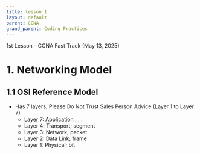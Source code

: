 ```yaml
---
title: lesson_1
layout: default
parent: CCNA
grand_parent: Coding Practices
---
```


1st Lesson - CCNA Fast Track (May 13, 2025)

# 1. Networking Model

## 1.1 OSI Reference Model
- Has 7 layers, Please Do Not Trust Sales Person Advice (Layer 1 to Layer 7)
    - Layer 7: Application
    .
    .
    .
    - Layer 4: Transport; segment
    - Layer 3: Network; packet
    - Layer 2: Data Link; frame
    - Layer 1: Physical; bit
 